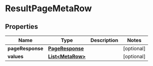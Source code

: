 # ResultPageMetaRow

## Properties
Name | Type | Description | Notes
------------ | ------------- | ------------- | -------------
**pageResponse** | [**PageResponse**](PageResponse.md) |  |  [optional]
**values** | [**List&lt;MetaRow&gt;**](MetaRow.md) |  |  [optional]
